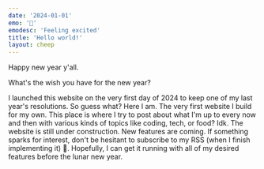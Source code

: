```yaml
---
date: '2024-01-01'
emo: '🎊'
emodesc: 'Feeling excited'
title: 'Hello world!'
layout: cheep
---
```


Happy new year y'all.

What's the wish you have for the new year?

I launched this website on the very first day of 2024 to keep one of my
last year's resolutions. So guess what? Here I am. The very first website I
build for my own. This place is where I try to post about what I'm up to
every now and then with various kinds of topics like coding, tech, or
food? Idk. The website is still under construction. New features are
coming. If something sparks for interest, don't be hesitant to subscribe to my
RSS (when I finish implementing it) 🤭. Hopefully, I can get it running
with all of my desired features before the lunar new year.


